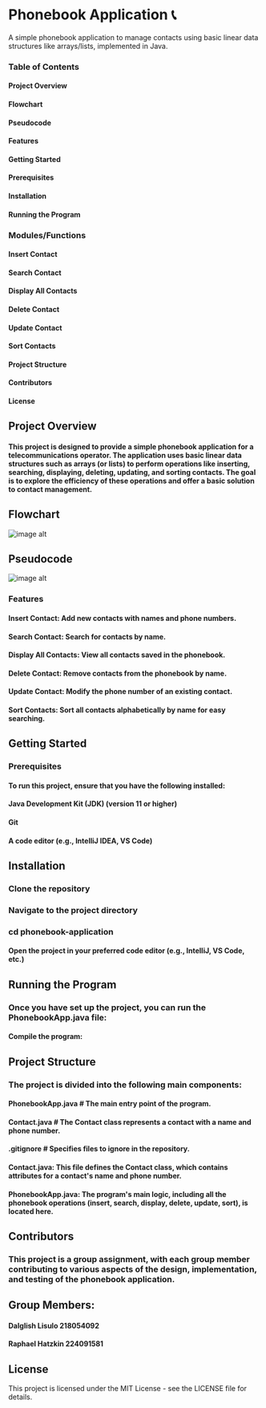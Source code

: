 # Phonebook Application 📞

A simple phonebook application to manage contacts using basic linear data structures like arrays/lists, implemented in Java.

### Table of Contents
#### Project Overview
#### Flowchart
#### Pseudocode
#### Features
#### Getting Started
#### Prerequisites
#### Installation
#### Running the Program

### Modules/Functions

#### Insert Contact
#### Search Contact
#### Display All Contacts
#### Delete Contact
#### Update Contact
#### Sort Contacts
#### Project Structure
#### Contributors
#### License

## Project Overview
#### This project is designed to provide a simple phonebook application for a telecommunications operator. The application uses basic linear data structures such as arrays (or lists) to perform operations like inserting, searching, displaying, deleting, updating, and sorting contacts. The goal is to explore the efficiency of these operations and offer a basic solution to contact management.

## Flowchart
![image alt](https://github.com/FOXHOUND27/Phonebook-Application/blob/798de84943218bc8dd2e248b3d32a8803dbf0a5c/DSA%20Diagram.jpg)

## Pseudocode
![image alt](https://github.com/FOXHOUND27/Phonebook-Application/blob/d864203881ed08ba947e00540c20154824e38535/Pseuduocode.jpg)


### Features
#### Insert Contact: Add new contacts with names and phone numbers.
#### Search Contact: Search for contacts by name.
#### Display All Contacts: View all contacts saved in the phonebook.
#### Delete Contact: Remove contacts from the phonebook by name.
#### Update Contact: Modify the phone number of an existing contact.
#### Sort Contacts: Sort all contacts alphabetically by name for easy searching.

## Getting Started
### Prerequisites
#### To run this project, ensure that you have the following installed:

#### Java Development Kit (JDK) (version 11 or higher)
#### Git
#### A code editor (e.g., IntelliJ IDEA, VS Code)

## Installation
### Clone the repository
### Navigate to the project directory
### cd phonebook-application
#### Open the project in your preferred code editor (e.g., IntelliJ, VS Code, etc.)

## Running the Program
### Once you have set up the project, you can run the PhonebookApp.java file:

#### Compile the program:



## Project Structure
### The project is divided into the following main components:

#### PhonebookApp.java   # The main entry point of the program.
#### Contact.java        # The Contact class represents a contact with a name and phone number.

#### .gitignore          # Specifies files to ignore in the repository.

#### Contact.java: This file defines the Contact class, which contains attributes for a contact's name and phone number.

#### PhonebookApp.java: The program's main logic, including all the phonebook operations (insert, search, display, delete, update, sort), is located here.

## Contributors
### This project is a group assignment, with each group member contributing to various aspects of the design, implementation, and testing of the phonebook application.

## Group Members:
#### Dalglish Lisulo 218054092

#### Raphael Hatzkin 224091581


## License
This project is licensed under the MIT License - see the LICENSE file for details.

